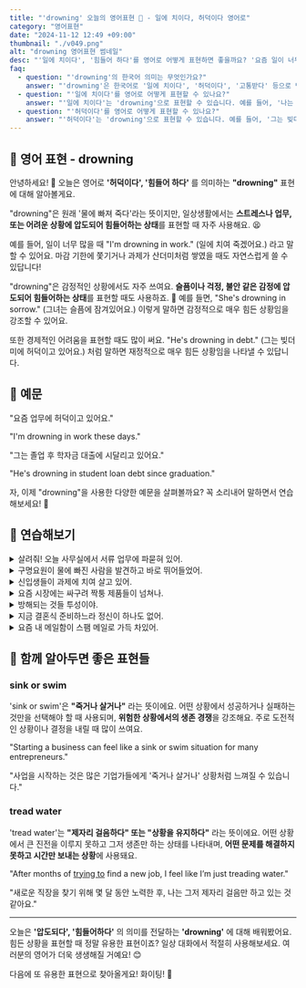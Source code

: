 ```yaml
---
title: "'drowning' 오늘의 영어표현 🌊 - 일에 치이다, 허덕이다 영어로"
category: "영어표현"
date: "2024-11-12 12:49 +09:00"
thumbnail: "./v049.png"
alt: "drowning 영어표현 썸네일"
desc: "'일에 치이다', '힘들어 하다'를 영어로 어떻게 표현하면 좋을까요? '요즘 일이 너무 많아서 정신이 없어요.', '그녀는 슬픔에 잠겨있어요.' 등을 영어로 표현하는 법을 배워봅시다. 다양한 예문을 통해서 연습하고 본인의 표현으로 만들어 보세요."
faq:
  - question: "'drowning'의 한국어 의미는 무엇인가요?"
    answer: "'drowning'은 한국어로 '일에 치이다', '허덕이다', '고통받다' 등으로 번역될 수 있습니다."
  - question: "'일에 치이다'를 영어로 어떻게 표현할 수 있나요?"
    answer: "'일에 치이다'는 'drowning'으로 표현할 수 있습니다. 예를 들어, '나는 일에 치여 죽겠어'는 'I'm drowning in work'로 말할 수 있습니다."
  - question: "'허덕이다'를 영어로 어떻게 표현할 수 있나요?"
    answer: "'허덕이다'는 'drowning'으로 표현할 수 있습니다. 예를 들어, '그는 빚더미에 허덕이고 있다'는 'He's drowning in debt'로 말할 수 있습니다."
---
```


## 🌟 영어 표현 - drowning

안녕하세요! 👋 오늘은 영어로 **'허덕이다', '힘들어 하다'** 를 의미하는 **"drowning"** 표현에 대해 알아볼게요.

"drowning"은 원래 '물에 빠져 죽다'라는 뜻이지만, 일상생활에서는 **스트레스나 업무, 또는 어려운 상황에 압도되어 힘들어하는 상태**를 표현할 때 자주 사용해요. 😫

예를 들어, 일이 너무 많을 때 "I'm drowning in work." (일에 치여 죽겠어요.) 라고 말할 수 있어요. 마감 기한에 쫓기거나 과제가 산더미처럼 쌓였을 때도 자연스럽게 쓸 수 있답니다!

"drowning"은 감정적인 상황에서도 자주 쓰여요. **슬픔이나 걱정, 불안 같은 감정에 압도되어 힘들어하는 상태**를 표현할 때도 사용하죠. 🌊 예를 들면, "She's drowning in sorrow." (그녀는 슬픔에 잠겨있어요.) 이렇게 말하면 감정적으로 매우 힘든 상황임을 강조할 수 있어요.

또한 경제적인 어려움을 표현할 때도 많이 써요. "He's drowning in debt." (그는 빚더미에 허덕이고 있어요.) 처럼 말하면 재정적으로 매우 힘든 상황임을 나타낼 수 있답니다.

<div 
  data-inline-banner="🎉 새해에는 스픽 AI와 함께 영어 공부하자" 
  data-inline-banner-subtext="설날 특별 할인으로 60%할인 + 추가 7만원 할인! (~2/3)" 
  data-inline-banner-link="https://app.usespeak.com/kr-ko/sale/kr-affiliate-special/?ref=engple-inline"
  data-inline-banner-caption="해당 링크를 통해 구매시 일정액의 수수료를 지급받습니다.">
</div>

## 📖 예문

"요즘 업무에 허덕이고 있어요."

"I'm drowning in work these days."

"그는 졸업 후 학자금 대출에 시달리고 있어요."

"He's drowning in student loan debt since graduation."

자, 이제 "drowning"을 사용한 다양한 예문을 살펴볼까요? 꼭 소리내어 말하면서 연습해보세요! 🎯

## 💬 연습해보기

<details>
<summary>살려줘! 오늘 사무실에서 서류 업무에 파묻혀 있어.</summary>
<span>Help! I'm drowning in paperwork at the office today.</span>
</details>

<details>
<summary>구명요원이 물에 빠진 사람을 발견하고 바로 뛰어들었어.</summary>
<span>The lifeguard spotted someone drowning and immediately jumped in.</span>
</details>

<details>
<summary>신입생들이 과제에 치여 살고 있어.</summary>
<span>These new freshmen are drowning in assignments.</span>
</details>

<details>
<summary>요즘 시장에는 싸구려 짝퉁 제품들이 넘쳐나.</summary>
<span>The market is drowning in cheap knockoffs these days.</span>
</details>

<details>
<summary>방해되는 것들 투성이야.</summary>
<span>I'm drowning in <a href="/blog/in-english/190.distraction/">distractions</a>.</span>
</details>

<details>
<summary>지금 결혼식 준비하느라 정신이 하나도 없어.</summary>
<span>We're drowning in wedding planning details right now.</span>
</details>

<details>
<summary>요즘 내 메일함이 스팸 메일로 가득 차있어.</summary>
<span>My inbox is drowning in spam emails lately.</span>
</details>

## 🤝 함께 알아두면 좋은 표현들

### sink or swim

'sink or swim'은 **"죽거나 살거나"** 라는 뜻이에요. 어떤 상황에서 성공하거나 실패하는 것만을 선택해야 할 때 사용되며, **위험한 상황에서의 생존 경쟁**을 강조해요. 주로 도전적인 상황이나 결정을 내릴 때 많이 쓰여요.

"Starting a business can feel like a sink or swim situation for many entrepreneurs."

"사업을 시작하는 것은 많은 기업가들에게 '죽거나 살거나' 상황처럼 느껴질 수 있습니다."

### tread water

'tread water'는 **"제자리 걸음하다" 또는 "상황을 유지하다"** 라는 뜻이에요. 어떤 상황에서 큰 진전을 이루지 못하고 그저 생존만 하는 상태를 나타내며, **어떤 문제를 해결하지 못하고 시간만 보내는 상황**에 사용돼요.

"After months of [trying to](/blog/in-english/117.try-to/) find a new job, I feel like I’m just treading water."

"새로운 직장을 찾기 위해 몇 달 동안 노력한 후, 나는 그저 제자리 걸음만 하고 있는 것 같아요."

---

오늘은 **'압도되다', '힘들어하다'** 의 의미를 전달하는 **'drowning'** 에 대해 배워봤어요. 힘든 상황을 표현할 때 정말 유용한 표현이죠? 일상 대화에서 적절히 사용해보세요. 여러분의 영어가 더욱 생생해질 거예요! 😊

다음에 또 유용한 표현으로 찾아올게요! 화이팅! 💪
